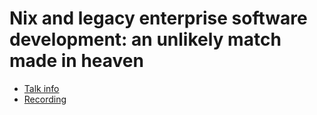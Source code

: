 # Nix and legacy enterprise software development: an unlikely match made in heaven

* [Talk info](https://talks.nixcon.org/nixcon-2022/talk/QQPBFW/)
* [Recording](https://youtu.be/-hsxXBabdX0?t=11772)
